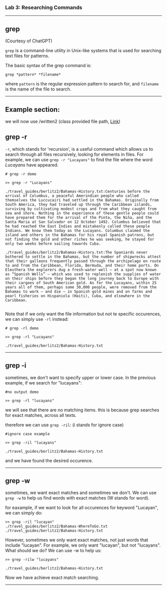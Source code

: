 ### Lab 3: Researching Commands
---

## grep

(Courtesy of ChatGPT)

`grep` is a command-line utility in Unix-like systems that is used for searching text files for patterns. 

The basic syntax of the grep command is:

`grep *pattern* *filename*`

where `pattern` is the regular expression pattern to search for, and `filename` is the name of the file to search.

---
## Example section: 
we will now use /written2 (class provided file path, [Link](https://github.com/ucsd-cse15l-w23/docsearch))


## **grep -r**

`-r`, which stands for 'recursion', is a useful command which allows us to search through all files recursively, looking for elements in files. 
For example, we can use `grep -r "Lucayans"` to find the file where the word *Lucayans* have appeared. 

```
# grep -r demo

>> grep -r "Lucayans"

./travel_guides/berlitz2/Bahamas-History.txt:Centuries before the arrival of Columbus, a peaceful Amerindian people who called themselves the Luccucairi had settled in the Bahamas. Originally from South America, they had traveled up through the Caribbean islands, surviving by cultivating modest crops and from what they caught from sea and shore. Nothing in the experience of these gentle people could have prepared them for the arrival of the Pinta, the Niña, and the Santa Maria at San Salvador on 12 October 1492. Columbus believed that he had reached the East Indies and mistakenly called these people Indians. We know them today as the Lucayans. Columbus claimed the island and others in the Bahamas for his royal Spanish patrons, but not finding the gold and other riches he was seeking, he stayed for only two weeks before sailing towards Cuba.

./travel_guides/berlitz2/Bahamas-History.txt:The Spaniards never bothered to settle in the Bahamas, but the number of shipwrecks attest that their galleons frequently passed through the archipelago en route to and from the Caribbean, Florida, Bermuda, and their home ports. On Eleuthera the explorers dug a fresh-water well — at a spot now known as “Spanish Wells” — which was used to replenish the supplies of water on their ships before they began the long journey back to Europe with their cargoes of South American gold. As for the Lucayans, within 25 years all of them, perhaps some 30,000 people, were removed from the Bahamas to work — and die — in Spanish gold mines and on farms and pearl fisheries on Hispaniola (Haiti), Cuba, and elsewhere in the Caribbean.


```

Note that if we only want the file information but not te specific occurences, we can simply use `-rl` instead: 

```
# grep -rl demo

>> grep -rl "Lucayans"

./travel_guides/berlitz2/Bahamas-History.txt

```
---

## **grep -i**

sometimes, we don't want to specify upper or lower case. In the previous example, if we search for "lucayans":

```
#no output demo

>> grep -rl "lucayans"

```

we will see that there are no matching items. this is because grep searches for exact matches, across all texts. 

therefore we can use `grep -ril`: (i stands for ignore case)

```
#ignore case example

>> grep -ril "lucayans"

./travel_guides/berlitz2/Bahamas-History.txt

```
and we have found the desired occurence. 

---

## **grep -w**

sometimes, we want exact matches and sometimes we don't. We can use `grep -w` to help us find words with exact matches (W stands for word).

for eaxample, if we want to look for all occurences for keyword "Lucayan", we can simply do:


```
>> grep -ril "lucayan"
./travel_guides/berlitz2/Bahamas-WhereToGo.txt
./travel_guides/berlitz2/Bahamas-History.txt

```

However, sometimes we only want exact matches, not just words that include "lucayan". For example, we only want "lucayan", but not "lucayans". 
What should we do? We can use -w to help us:
```
>> grep -rilw "lucayans"

./travel_guides/berlitz2/Bahamas-History.txt
```
Now we have achieve exact match searching.


---




